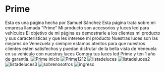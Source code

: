 # Prime
Esta es una página hecha por Samuel Sánchez
Esta página trata sobre mi empresa llamada "Prime"
Mi producto son accesorios y luces led para vehículos
El objetivo de mi página es demostrarle a los clientes mi producto y sus características y que les interese mi producto
Nuestras luces son las mejores de Venezuela y siempre estamos atentos para que nuestros clientes estén satisfechos y puedan disfrutar de la bella vista de Veneuela en su vehículo con nuestras luces
Compra tus luces led Prime y ten 1 año de garantía.
![Prime inicio](https://github.com/Samuel33229/Prime/assets/108695593/47c2d90e-22d3-4e44-a71a-2f1397e80a52)
![Prime1212](https://github.com/Samuel33229/Prime/assets/108695593/426cd4ce-ad80-42a7-90b6-b3f9c3e5ddfa)
![listadeluces](https://github.com/Samuel33229/Prime/assets/108695593/8a1d3570-dbc1-4135-b6cd-63fe9acab298)
![listadeluces2](https://github.com/Samuel33229/Prime/assets/108695593/70d72eaf-15b9-44e2-9e5f-048dcc9134cb)
![listadeluces3](https://github.com/Samuel33229/Prime/assets/108695593/31c4cd06-4016-4f8d-a0b0-419e048231ff)
![sobrenosotros](https://github.com/Samuel33229/Prime/assets/108695593/4b153d5c-eb8e-4ed0-ba5b-5334226d2a09)
![ingreso](https://github.com/Samuel33229/Prime/assets/108695593/68229656-0638-4bd9-9a48-efe93d7f0f3e)
